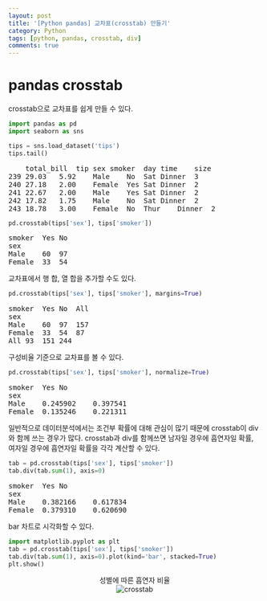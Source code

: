 ```yaml
---
layout: post
title: '[Python pandas] 교차표(crosstab) 만들기'
category: Python
tags: [python, pandas, crosstab, div]
comments: true
---
```


# pandas crosstab
crosstab으로 교차표를 쉽게 만들 수 있다.

```python
import pandas as pd
import seaborn as sns

tips = sns.load_dataset('tips')
tips.tail()
```

<pre>
    total_bill	tip	sex	smoker	day	time	size
239	29.03	5.92	Male	No	Sat	Dinner	3
240	27.18	2.00	Female	Yes	Sat	Dinner	2
241	22.67	2.00	Male	Yes	Sat	Dinner	2
242	17.82	1.75	Male	No	Sat	Dinner	2
243	18.78	3.00	Female	No	Thur	Dinner	2
</pre>

```python
pd.crosstab(tips['sex'], tips['smoker'])
```

<pre>
smoker	Yes	No
sex		
Male	60	97
Female	33	54
</pre>

교차표에서 행 합, 열 합을 추가할 수도 있다.

```python
pd.crosstab(tips['sex'], tips['smoker'], margins=True)
```

<pre>
smoker	Yes	No	All
sex			
Male	60	97	157
Female	33	54	87
All	93	151	244
</pre>

구성비율 기준으로 교차표를 볼 수 있다.

```python
pd.crosstab(tips['sex'], tips['smoker'], normalize=True)
```

<pre>
smoker	Yes	No
sex		
Male	0.245902	0.397541
Female	0.135246	0.221311
</pre>

일반적으로 데이터분석에서는 조건부 확률에 대해 관심이 많기 때문에 crosstab이 div와 함께 쓰는 경우가 많다. crosstab과 div를 함께쓰면 남자일 경우에 흡연자일 확률, 여자일 경우에 흡연자일 확률을 각각 계산할 수 있다.

```python
tab = pd.crosstab(tips['sex'], tips['smoker'])
tab.div(tab.sum(1), axis=0)
```

<pre>
smoker	Yes	No
sex		
Male	0.382166	0.617834
Female	0.379310	0.620690
</pre>

bar 차트로 시각화할 수 있다.

```python
import matplotlib.pyplot as plt
tab = pd.crosstab(tips['sex'], tips['smoker'])
tab.div(tab.sum(1), axis=0).plot(kind='bar', stacked=True)
plt.show()
```

<center>
<figure>
<figcaption>성별에 따른 흡연자 비율</figcaption>
<img src='/assets/post-img/Python/crosstab.png' alt='crosstab'>
</figure>
</center>
